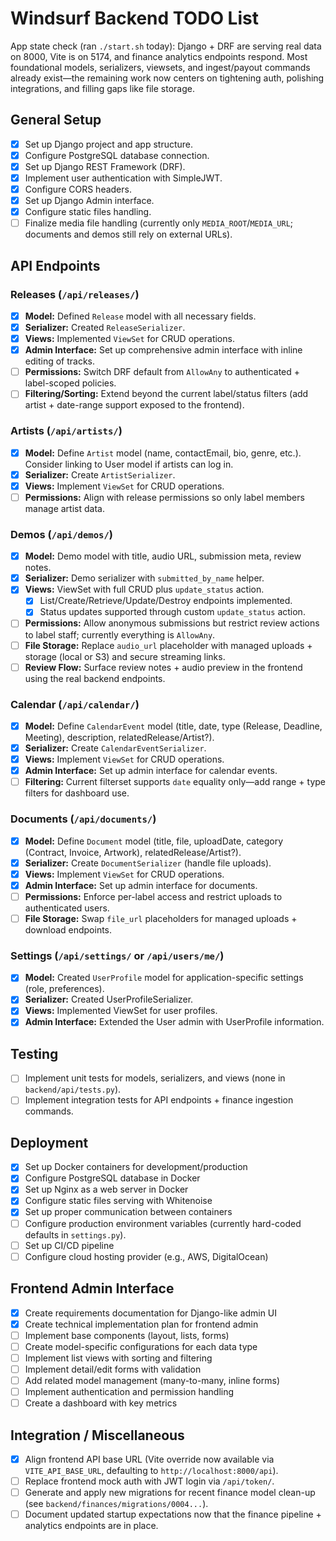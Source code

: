# Windsurf Backend TODO List

App state check (ran `./start.sh` today): Django + DRF are serving real data on 8000, Vite is on 5174, and finance analytics endpoints respond. Most foundational models, serializers, viewsets, and ingest/payout commands already exist—the remaining work now centers on tightening auth, polishing integrations, and filling gaps like file storage.

## General Setup
- [x] Set up Django project and app structure.
- [x] Configure PostgreSQL database connection.
- [x] Set up Django REST Framework (DRF).
- [x] Implement user authentication with SimpleJWT.
- [x] Configure CORS headers.
- [x] Set up Django Admin interface.
- [x] Configure static files handling.
- [ ] Finalize media file handling (currently only `MEDIA_ROOT`/`MEDIA_URL`; documents and demos still rely on external URLs).

## API Endpoints

### Releases (`/api/releases/`)
- [x] **Model:** Defined `Release` model with all necessary fields.
- [x] **Serializer:** Created `ReleaseSerializer`.
- [x] **Views:** Implemented `ViewSet` for CRUD operations.
- [x] **Admin Interface:** Set up comprehensive admin interface with inline editing of tracks.
- [ ] **Permissions:** Switch DRF default from `AllowAny` to authenticated + label-scoped policies.
- [ ] **Filtering/Sorting:** Extend beyond the current label/status filters (add artist + date-range support exposed to the frontend).

### Artists (`/api/artists/`)
- [x] **Model:** Define `Artist` model (name, contactEmail, bio, genre, etc.). Consider linking to User model if artists can log in.
- [x] **Serializer:** Create `ArtistSerializer`.
- [x] **Views:** Implement `ViewSet` for CRUD operations.
- [ ] **Permissions:** Align with release permissions so only label members manage artist data.

### Demos (`/api/demos/`)
- [x] **Model:** Demo model with title, audio URL, submission meta, review notes.
- [x] **Serializer:** Demo serializer with `submitted_by_name` helper.
- [x] **Views:** ViewSet with full CRUD plus `update_status` action.
    - [x] List/Create/Retrieve/Update/Destroy endpoints implemented.
    - [x] Status updates supported through custom `update_status` action.
- [ ] **Permissions:** Allow anonymous submissions but restrict review actions to label staff; currently everything is `AllowAny`.
- [ ] **File Storage:** Replace `audio_url` placeholder with managed uploads + storage (local or S3) and secure streaming links.
- [ ] **Review Flow:** Surface review notes + audio preview in the frontend using the real backend endpoints.

### Calendar (`/api/calendar/`)
- [x] **Model:** Define `CalendarEvent` model (title, date, type (Release, Deadline, Meeting), description, relatedRelease/Artist?).
- [x] **Serializer:** Create `CalendarEventSerializer`.
- [x] **Views:** Implement `ViewSet` for CRUD operations.
- [x] **Admin Interface:** Set up admin interface for calendar events.
- [ ] **Filtering:** Current filterset supports `date` equality only—add range + type filters for dashboard use.

### Documents (`/api/documents/`)
- [x] **Model:** Define `Document` model (title, file, uploadDate, category (Contract, Invoice, Artwork), relatedRelease/Artist?).
- [x] **Serializer:** Create `DocumentSerializer` (handle file uploads).
- [x] **Views:** Implement `ViewSet` for CRUD operations.
- [x] **Admin Interface:** Set up admin interface for documents.
- [ ] **Permissions:** Enforce per-label access and restrict uploads to authenticated users.
- [ ] **File Storage:** Swap `file_url` placeholders for managed uploads + download endpoints.

### Settings (`/api/settings/` or `/api/users/me/`)
- [x] **Model:** Created `UserProfile` model for application-specific settings (role, preferences).
- [x] **Serializer:** Created UserProfileSerializer.
- [x] **Views:** Implemented ViewSet for user profiles.
- [x] **Admin Interface:** Extended the User admin with UserProfile information.

## Testing
- [ ] Implement unit tests for models, serializers, and views (none in `backend/api/tests.py`).
- [ ] Implement integration tests for API endpoints + finance ingestion commands.

## Deployment
- [x] Set up Docker containers for development/production
- [x] Configure PostgreSQL database in Docker
- [x] Set up Nginx as a web server in Docker
- [x] Configure static files serving with Whitenoise
- [x] Set up proper communication between containers
- [ ] Configure production environment variables (currently hard-coded defaults in `settings.py`).
- [ ] Set up CI/CD pipeline
- [ ] Configure cloud hosting provider (e.g., AWS, DigitalOcean)

## Frontend Admin Interface
- [x] Create requirements documentation for Django-like admin UI
- [x] Create technical implementation plan for frontend admin
- [ ] Implement base components (layout, lists, forms)
- [ ] Create model-specific configurations for each data type
- [ ] Implement list views with sorting and filtering
- [ ] Implement detail/edit forms with validation
- [ ] Add related model management (many-to-many, inline forms)
- [ ] Implement authentication and permission handling
- [ ] Create a dashboard with key metrics

## Integration / Miscellaneous
- [x] Align frontend API base URL (Vite override now available via `VITE_API_BASE_URL`, defaulting to `http://localhost:8000/api`).
- [ ] Replace frontend mock auth with JWT login via `/api/token/`.
- [ ] Generate and apply new migrations for recent finance model clean-up (see `backend/finances/migrations/0004...`).
- [ ] Document updated startup expectations now that the finance pipeline + analytics endpoints are in place.
